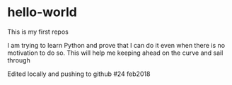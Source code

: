 # hello-world
This is my first repos

I am trying to learn Python and prove that I can do it even when there is no motivation to do so.
This will help me keeping ahead on the curve and sail through

Edited locally and pushing to github #24 feb2018
